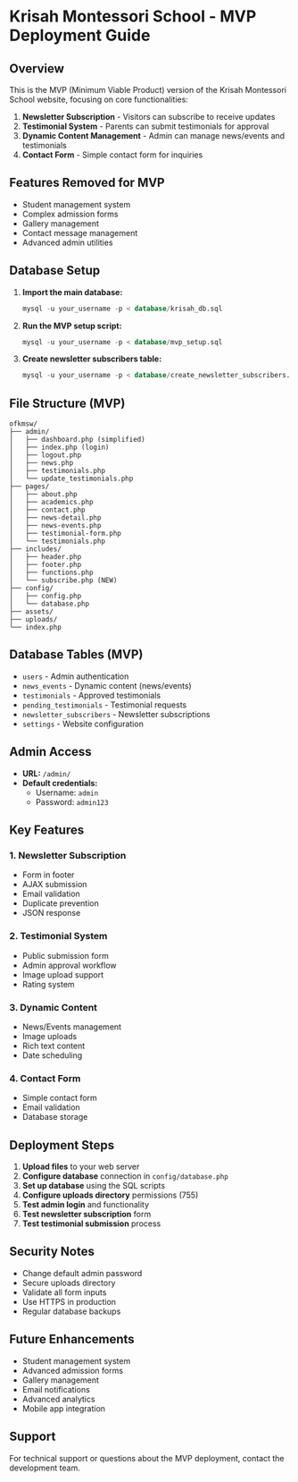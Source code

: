 # Krisah Montessori School - MVP Deployment Guide

## Overview
This is the MVP (Minimum Viable Product) version of the Krisah Montessori School website, focusing on core functionalities:

1. **Newsletter Subscription** - Visitors can subscribe to receive updates
2. **Testimonial System** - Parents can submit testimonials for approval
3. **Dynamic Content Management** - Admin can manage news/events and testimonials
4. **Contact Form** - Simple contact form for inquiries

## Features Removed for MVP
- Student management system
- Complex admission forms
- Gallery management
- Contact message management
- Advanced admin utilities

## Database Setup

1. **Import the main database:**
   ```sql
   mysql -u your_username -p < database/krisah_db.sql
   ```

2. **Run the MVP setup script:**
   ```sql
   mysql -u your_username -p < database/mvp_setup.sql
   ```

3. **Create newsletter subscribers table:**
   ```sql
   mysql -u your_username -p < database/create_newsletter_subscribers.sql
   ```

## File Structure (MVP)
```
ofkmsw/
├── admin/
│   ├── dashboard.php (simplified)
│   ├── index.php (login)
│   ├── logout.php
│   ├── news.php
│   ├── testimonials.php
│   └── update_testimonials.php
├── pages/
│   ├── about.php
│   ├── academics.php
│   ├── contact.php
│   ├── news-detail.php
│   ├── news-events.php
│   ├── testimonial-form.php
│   └── testimonials.php
├── includes/
│   ├── header.php
│   ├── footer.php
│   ├── functions.php
│   └── subscribe.php (NEW)
├── config/
│   ├── config.php
│   └── database.php
├── assets/
├── uploads/
└── index.php
```

## Database Tables (MVP)
- `users` - Admin authentication
- `news_events` - Dynamic content (news/events)
- `testimonials` - Approved testimonials
- `pending_testimonials` - Testimonial requests
- `newsletter_subscribers` - Newsletter subscriptions
- `settings` - Website configuration

## Admin Access
- **URL:** `/admin/`
- **Default credentials:**
  - Username: `admin`
  - Password: `admin123`

## Key Features

### 1. Newsletter Subscription
- Form in footer
- AJAX submission
- Email validation
- Duplicate prevention
- JSON response

### 2. Testimonial System
- Public submission form
- Admin approval workflow
- Image upload support
- Rating system

### 3. Dynamic Content
- News/Events management
- Image uploads
- Rich text content
- Date scheduling

### 4. Contact Form
- Simple contact form
- Email validation
- Database storage

## Deployment Steps

1. **Upload files** to your web server
2. **Configure database** connection in `config/database.php`
3. **Set up database** using the SQL scripts
4. **Configure uploads directory** permissions (755)
5. **Test admin login** and functionality
6. **Test newsletter subscription** form
7. **Test testimonial submission** process

## Security Notes
- Change default admin password
- Secure uploads directory
- Validate all form inputs
- Use HTTPS in production
- Regular database backups

## Future Enhancements
- Student management system
- Advanced admission forms
- Gallery management
- Email notifications
- Advanced analytics
- Mobile app integration

## Support
For technical support or questions about the MVP deployment, contact the development team. 